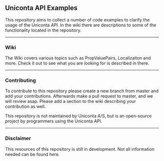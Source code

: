 ## Uniconta API Examples
This repository aims to collect a number of code examples to clarify the usage of the Uniconta API. In the wiki there are descriptions to some of the functionality located in the repository.

---
### Wiki
The Wiki covers various topics such as PropValuePairs, Localizaiton and more. Check it out to see what you are looking for is described in there.

---
### Contributing
To contribute to this repository please create a new branch from master and add your contributions. Afterwards make a pull request to master, and we will review asap. Please add a section to the wiki describing your contribution as well.

This repository is not maintained by Uniconta A/S, but is an open-source project by programmers using the Uniconta API. 
<!--instead by programmers who want to share code snippets making programming to a Uniconta API easier for everybody.-->

---
### Disclaimer
This resources of this repository is still in development. Not all information needed can be found here.
